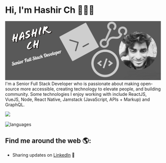 # Hi, I'm Hashir Ch 👋👨‍💻

<img src="https://raw.githubusercontent.com/IamMHC/IamMHC/master/gh-header.png" alt="banner that says Hashir Ch - Senior Full Stack Developer">
I'm a Senior Full Stack Developer who is passionate about making open-source more accessible, creating technology to elevate people, and building community. Some technologies I enjoy working with include ReactJS, VueJS, Node, React Native, Jamstack (JavaScript, APIs + Markup) and GraphQL.

<p align="left"> <img src="https://github-readme-stats.vercel.app/api?username=iammhc&theme=tokyonight&show_icons=true&hide_border=true&count_private=true&include_all_commits=true" /> </p>

![languages](https://github-readme-stats.vercel.app/api/top-langs/?username=iammhc&hide=scss&layout=compact&theme=tokyonight)
## Find me around the web 🌎:

- Sharing updates on <a href="https://www.linkedin.com/in/IamMHC/">LinkedIn</a> 💼

